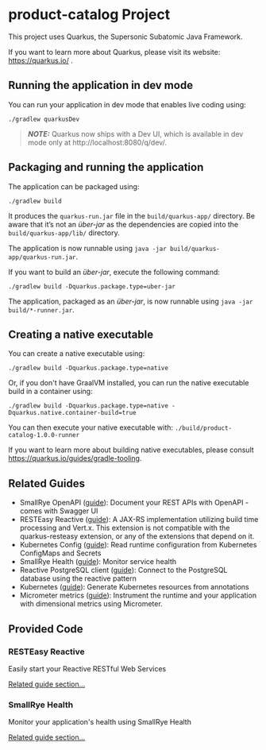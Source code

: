 # product-catalog Project

This project uses Quarkus, the Supersonic Subatomic Java Framework.

If you want to learn more about Quarkus, please visit its website: https://quarkus.io/ .

## Running the application in dev mode

You can run your application in dev mode that enables live coding using:
```shell script
./gradlew quarkusDev
```

> **_NOTE:_**  Quarkus now ships with a Dev UI, which is available in dev mode only at http://localhost:8080/q/dev/.

## Packaging and running the application

The application can be packaged using:
```shell script
./gradlew build
```
It produces the `quarkus-run.jar` file in the `build/quarkus-app/` directory.
Be aware that it’s not an _über-jar_ as the dependencies are copied into the `build/quarkus-app/lib/` directory.

The application is now runnable using `java -jar build/quarkus-app/quarkus-run.jar`.

If you want to build an _über-jar_, execute the following command:
```shell script
./gradlew build -Dquarkus.package.type=uber-jar
```

The application, packaged as an _über-jar_, is now runnable using `java -jar build/*-runner.jar`.

## Creating a native executable

You can create a native executable using: 
```shell script
./gradlew build -Dquarkus.package.type=native
```

Or, if you don't have GraalVM installed, you can run the native executable build in a container using: 
```shell script
./gradlew build -Dquarkus.package.type=native -Dquarkus.native.container-build=true
```

You can then execute your native executable with: `./build/product-catalog-1.0.0-runner`

If you want to learn more about building native executables, please consult https://quarkus.io/guides/gradle-tooling.

## Related Guides

- SmallRye OpenAPI ([guide](https://quarkus.io/guides/openapi-swaggerui)): Document your REST APIs with OpenAPI - comes with Swagger UI
- RESTEasy Reactive ([guide](https://quarkus.io/guides/resteasy-reactive)): A JAX-RS implementation utilizing build time processing and Vert.x. This extension is not compatible with the quarkus-resteasy extension, or any of the extensions that depend on it.
- Kubernetes Config ([guide](https://quarkus.io/guides/kubernetes-config)): Read runtime configuration from Kubernetes ConfigMaps and Secrets
- SmallRye Health ([guide](https://quarkus.io/guides/microprofile-health)): Monitor service health
- Reactive PostgreSQL client ([guide](https://quarkus.io/guides/reactive-sql-clients)): Connect to the PostgreSQL database using the reactive pattern
- Kubernetes ([guide](https://quarkus.io/guides/kubernetes)): Generate Kubernetes resources from annotations
- Micrometer metrics ([guide](https://quarkus.io/guides/micrometer)): Instrument the runtime and your application with dimensional metrics using Micrometer.

## Provided Code

### RESTEasy Reactive

Easily start your Reactive RESTful Web Services

[Related guide section...](https://quarkus.io/guides/getting-started-reactive#reactive-jax-rs-resources)

### SmallRye Health

Monitor your application's health using SmallRye Health

[Related guide section...](https://quarkus.io/guides/smallrye-health)
